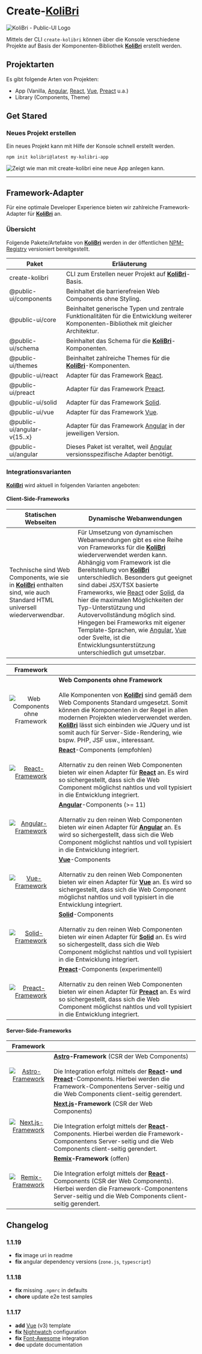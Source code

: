 # Create-**[KoliBri]**

![**[KoliBri]** - Public-UI Logo](https://avatars.githubusercontent.com/u/109126739?s=400&u=a57a37d20d60090bf572668d907ed093f6dbda85)

Mittels der CLI `create-kolibri` können über die Konsole verschiedene Projekte auf Basis der Komponenten-Bibliothek **[KoliBri]** erstellt werden.

## Projektarten

Es gibt folgende Arten von Projekten:

- App (Vanilla, [Angular], [React], [Vue], [Preact] u.a.)
- Library (Components, Theme)

## Get Stared

### Neues Projekt erstellen

Ein neues Projekt kann mit Hilfe der Konsole schnell erstellt werden.

```
npm init kolibri@latest my-kolibri-app
```

<img
	src="https://raw.githubusercontent.com/public-ui/.github/main/profile/create-kolibri.gif"
	alt="Zeigt wie man mit create-kolibri eine neue App anlegen kann."
/>

---

## Framework-Adapter

Für eine optimale Developer Experience bieten wir zahlreiche Framework-Adapter für **[KoliBri]** an.

### Übersicht

Folgende Pakete/Artefakte von **[KoliBri]** werden in der öffentlichen [NPM-Registry](https://www.npmjs.com/search?q=%40public-ui) versioniert bereitgestellt.

| Paket                       | Erläuterung                                                                                                                             |
| --------------------------- | --------------------------------------------------------------------------------------------------------------------------------------- |
| create-kolibri              | CLI zum Erstellen neuer Projekt auf **[KoliBri]**-Basis.                                                                                |
| @public-ui/components       | Beinhaltet die barrierefreien Web Components ohne Styling.                                                                              |
| @public-ui/core             | Beinhaltet generische Typen und zentrale Funktionalitäten für die Entwicklung weiterer Komponenten-Bibliothek mit gleicher Architektur. |
| @public-ui/schema           | Beinhaltet das Schema für die **[KoliBri]**-Komponenten.                                                                                |
| @public-ui/themes           | Beinhaltet zahlreiche Themes für die **[KoliBri]**-Komponenten.                                                                         |
| @public-ui/react            | Adapter für das Framework [React].                                                                                                      |
| @public-ui/preact           | Adapter für das Framework [Preact].                                                                                                     |
| @public-ui/solid            | Adapter für das Framework [Solid].                                                                                                      |
| @public-ui/vue              | Adapter für das Framework [Vue].                                                                                                        |
| @public-ui/angular-v{15..x} | Adapter für das Framework [Angular] in der jeweiligen Version.                                                                          |
| @public-ui/angular          | Dieses Paket ist veraltet, weil [Angular] versionsspezifische Adapter benötigt.                                                         |

### Integrationsvarianten

**[KoliBri]** wird aktuell in folgenden Varianten angeboten:

#### Client-Side-Frameworks

| Statischen Webseiten                                                                                                         | Dynamische Webanwendungen                                                                                                                                                                                                                                                                                                                                                                                                                                                                                                                                             |
| ---------------------------------------------------------------------------------------------------------------------------- | --------------------------------------------------------------------------------------------------------------------------------------------------------------------------------------------------------------------------------------------------------------------------------------------------------------------------------------------------------------------------------------------------------------------------------------------------------------------------------------------------------------------------------------------------------------------- |
| Technische sind Web Components, wie sie in **[KoliBri]** enthalten sind, wie auch Standard HTML universell wiederverwendbar. | Für Umsetzung von dynamischen Webanwendungen gibt es eine Reihe von Frameworks für die **[KoliBri]** wiederverwendet werden kann. Abhängig vom Framework ist die Bereitstellung von **[KoliBri]** unterschiedlich. Besonders gut geeignet sind dabei JSX/TSX basierte Frameworks, wie [React] oder [Solid], da hier die maximalen Möglichkeiten der Typ-Unterstützung und Autovervollständung möglich sind. Hingegen bei Frameworks mit eigener Template-Sprachen, wie [Angular], [Vue] oder Svelte, ist die Entwicklungsunterstützung unterschiedlich gut umsetzbar. |

|                                               Framework                                                |                                                                                                                                                                                                                                                                                                                                                                 |
| :----------------------------------------------------------------------------------------------------: | --------------------------------------------------------------------------------------------------------------------------------------------------------------------------------------------------------------------------------------------------------------------------------------------------------------------------------------------------------------- |
|      ![Web Components ohne Framework](https://public-ui.github.io/assets/logos/logo.vanilla.png)       | **Web Components ohne Framework**<br/><br/>Alle Komponenten von **[KoliBri]** sind gemäß dem Web Components Standard umgesetzt. Somit können die Komponenten in der Regel in allen modernen Projekten wiederverwendet werden. **[KoliBri]** lässt sich einbinden wie JQuery und ist somit auch für Server-Side-Rendering, wie bspw. PHP, JSF usw., interessant. |
|   [![React-Framework](https://public-ui.github.io/assets/logos/logo.react.png)](https://reactjs.org)   | **[React]**-Components (empfohlen)<br/><br/>Alternativ zu den reinen Web Componenten bieten wir einen Adapter für **[React]** an. Es wird so sichergestellt, dass sich die Web Component möglichst nahtlos und voll typisiert in die Entwicklung integriert.                                                                                                    |
| [![Angular-Framework](https://public-ui.github.io/assets/logos/logo.angular.png)](https://angular.io)  | **[Angular]**-Components (>= 11)<br/><br/>Alternativ zu den reinen Web Componenten bieten wir einen Adapter für **[Angular]** an. Es wird so sichergestellt, dass sich die Web Component möglichst nahtlos und voll typisiert in die Entwicklung integriert.                                                                                                    |
|      [![Vue-Framework](https://public-ui.github.io/assets/logos/logo.vue.png)](https://vuejs.org)      | **[Vue]**-Components<br/><br/>Alternativ zu den reinen Web Componenten bieten wir einen Adapter für **[Vue]** an. Es wird so sichergestellt, dass sich die Web Component möglichst nahtlos und voll typisiert in die Entwicklung integriert.                                                                                                                    |
| [![Solid-Framework](https://public-ui.github.io/assets/logos/logo.solid.png)](https://www.solidjs.com) | **[Solid]**-Components<br/><br/>Alternativ zu den reinen Web Componenten bieten wir einen Adapter für **[Solid]** an. Es wird so sichergestellt, dass sich die Web Component möglichst nahtlos und voll typisiert in die Entwicklung integriert.                                                                                                                |
| [![Preact-Framework](https://public-ui.github.io/assets/logos/logo.preact.png)](https://preactjs.com)  | **[Preact]**-Components (experimentell)<br/><br/>Alternativ zu den reinen Web Componenten bieten wir einen Adapter für **[Preact]** an. Es wird so sichergestellt, dass sich die Web Component möglichst nahtlos und voll typisiert in die Entwicklung integriert.                                                                                              |

#### Server-Side-Frameworks

|                                              Framework                                               |                                                                                                                                                                                                                                           |
| :--------------------------------------------------------------------------------------------------: | ----------------------------------------------------------------------------------------------------------------------------------------------------------------------------------------------------------------------------------------- |
|  [![Astro-Framework](https://public-ui.github.io/assets/logos/logo.astro.png)](https://astro.build)  | **[Astro]-Framework** (CSR der Web Components)<br/><br/>Die Integration erfolgt mittels der **[React]- und [Preact]**-Components. Hierbei werden die Framework-Componentens Server-seitig und die Web Components client-seitig gerendert. |
| [![Next.js-Framework](https://public-ui.github.io/assets/logos/logo.nextjs.png)](https://nextjs.org) | **[Next.js]-Framework** (CSR der Web Components)<br/><br/>Die Integration erfolgt mittels der **[React]**-Components. Hierbei werden die Framework-Componentens Server-seitig und die Web Components client-seitig gerendert.             |
|   [![Remix-Framework](https://public-ui.github.io/assets/logos/logo.remix.png)](https://remix.run)   | **[Remix]-Framework** (offen)<br/><br/>Die Integration erfolgt mittels der **[React]**-Components (CSR der Web Components). Hierbei werden die Framework-Componentens Server-seitig und die Web Components client-seitig gerendert.       |

[Angular]: https://angular.io
[Astro]: https://astro.build
[Ember]: https://emberjs.com
[KoliBri]: https://github.com/public-ui/kolibri
[Next.js]: https://nextjs.org
[Preact]: https://preactjs.com
[React]: https://reactjs.org
[Remix]: https://remix.run
[Solid]: https://www.solidjs.com
[Vue]: https://vuejs.org

## Changelog

### 1.1.19

- **fix** image uri in readme
- **fix** angular dependency versions (`zone.js`, `typescript`)

### 1.1.18

- **fix** missing `.npmrc` in defaults
- **chore** update e2e test samples

### 1.1.17

- **add** [Vue] (v3) template
- **fix** [Nightwatch] configuration
- **fix** [Font-Awesome] integration
- **doc** update documentation

[Font-Awesome]: https://fontawesome.com
[Nightwatch]: https://nightwatchjs.org
